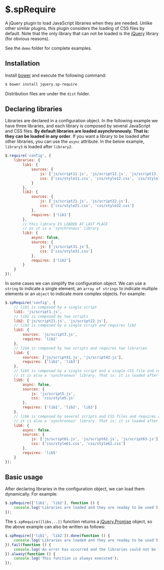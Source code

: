 # $.spRequire

A jQuery plugin to load JavaScript libraries when they are needed. Unlike other similar plugins, this plugin considers the loading of CSS files by default. Note that the only library that can not be loaded is the [jQuery](https://jquery.com/) library (for obvious reasons).

See the `demo` folder for complete examples.

## Installation

Install [bower](https://github.com/bower/bower) and execute the following command:
```bash
$ bower install jquery.sp-require
```
Distribution files are under the `dist` folder.

## Declaring libraries

Libraries are declared in a configuration object. In the following example we have three libraries, and each library is composed by several JavaScript and CSS files. **By default libraries are loaded asynchronously. That is: they can be loaded in any order**. If you want a library to be loaded after other libraries, you can use the `async` attribute. In the below example, `library3` is loaded after `library2`.

```JavaScript
$.require('config', {
    libraries: {
        lib1: {
            sources: {
                js: ['js/script11.js', 'js/script12.js', 'js/script13.js'],
                css: ['css/style11.css', 'css/style12.css', 'css/style13.css']
            }
        },
        lib2: {
            sources: {
                js: ['js/script21.js', 'js/script22.js'],
                css: ['css/style21.css', 'css/style22.css']
            },
            requires: ['lib1']
        },
        // this library IS LOADED AT LAST PLACE
        // as it is a 'synchronous' library
        lib3: {
            async: false,
            sources: {
                js: ['js/script31.js'],
                css: ['css/style31.css']
            },
            requires: ['lib2']
        }
    }
});
```

In some cases we can simplify the configuration object. We can use a `string` to indicate a single element, an `array of strings` to indicate multiple elements or an `object` to indicate more complex objects. For example:

```JavaScript
$.spRequire('config', {
    // lib1 is composed by a single script
    lib1: 'js/script1.js',
    // lib2 is composed by two scripts
    lib2: ['js/script21.js', 'js/script22.js'],
    // lib3 is composed by a single script and requires lib2
    lib3: {
        sources: 'js/script3.js',
        requires: 'lib2'
    },
    // lib4 is composed by two scripts and requires two libraries
    lib4: {
        sources: ['js/script41.js', 'js/script42.js'],
        requires: ['lib2', 'lib3']
    },
    // lib5 is composed by a single script and a single CSS file and requires three libraries
    // it is also a 'synchronous' library. That is: it is loaded after the required libraries
    lib5: {
        async: false,
        sources: {
            js: 'js/script5.js',
            css: 'css/style5.js'
        },
        requires: ['lib1', 'lib2', 'lib3']
    },
    // lib6 is composed by several scripts and CSS files and requires a single library
    // it is also a 'synchronous' library. That is: it is loaded after the required libraries
    lib6: {
        async: false,
        sources: {
            js: ['js/script61.js', 'js/script62.js', 'js/script63.js'],
            css: ['css/style61.css', 'css/style62.css']
        },
        requires: 'lib5'
    }
});
```

## Basic usage

After declaring libraries in the configuration object, we can load them dynamically. For example:

```JavaScript
$.spRequire(['lib1', 'lib2'], function () {
    console.log('Libraries are loaded and they are readay to be used');
});
```

The `$.spRequire([libs...])` function returns a [jQuery.Promise](https://api.jquery.com/promise/) object, so the above example can also be written as follows:
```JavaScript
$.spRequire(['lib1', 'lib2']).done(function () {
    console.log('Libraries are loaded and they are readay to be used');
}).fail(function () {
    console.log('An error has occurred and the libraries could not be loaded');
}).alwasy(function () {
    console.log('This function is always executed');
});
```
